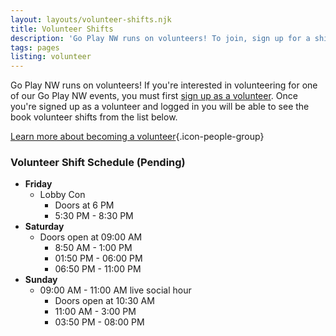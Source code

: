 ```yaml
---
layout: layouts/volunteer-shifts.njk
title: Volunteer Shifts
description: 'Go Play NW runs on volunteers! To join, sign up for a shift!'
tags: pages
listing: volunteer
---
```

Go Play NW runs on volunteers! If you're interested in volunteering for one of our Go Play NW events, you must first [sign up as a volunteer](/volunteer/#signup). Once you're signed up as a volunteer and logged in you will be able to see the book volunteer shifts from the list below.

[Learn more about becoming a volunteer](/volunteer){.icon-people-group}

### Volunteer Shift Schedule (Pending)
 * **Friday**
   * Lobby Con
     * Doors at 6 PM
     * 5:30 PM - 8:30 PM
 * **Saturday**
   * Doors open at 09:00 AM
     * 8:50 AM - 1:00 PM
     * 01:50 PM - 06:00 PM
     * 06:50 PM - 11:00 PM
 * **Sunday**
   * 09:00 AM - 11:00 AM live social hour 
     * Doors open at 10:30 AM
     * 11:00 AM - 3:00 PM
     * 03:50 PM - 08:00 PM